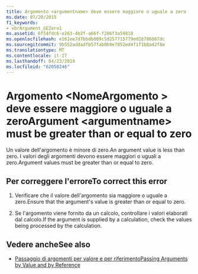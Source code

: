 ```yaml
---
title: Argomento <argumentname> deve essere maggiore o uguale a zero
ms.date: 07/20/2015
f1_keywords:
- vbrArgument_GEZero1
ms.assetid: 6f54fdc6-e263-4b2f-a66f-f206f3a59818
ms.openlocfilehash: e161ee7d7bbdb009c5d257715779ed28786867dc
ms.sourcegitcommit: 9b552addadfb57fab0b9e7852ed4f1f1b8a42f8e
ms.translationtype: MT
ms.contentlocale: it-IT
ms.lasthandoff: 04/23/2019
ms.locfileid: "62050246"
---
```

# <a name="argument-argumentname-must-be-greater-than-or-equal-to-zero"></a><span data-ttu-id="40282-102">Argomento \<NomeArgomento > deve essere maggiore o uguale a zero</span><span class="sxs-lookup"><span data-stu-id="40282-102">Argument \<argumentname> must be greater than or equal to zero</span></span>
<span data-ttu-id="40282-103">Un valore dell'argomento è minore di zero.</span><span class="sxs-lookup"><span data-stu-id="40282-103">An argument value is less than zero.</span></span> <span data-ttu-id="40282-104">I valori degli argomenti devono essere maggiori o uguali a zero.</span><span class="sxs-lookup"><span data-stu-id="40282-104">Argument values must be greater than or equal to zero.</span></span>  
  
## <a name="to-correct-this-error"></a><span data-ttu-id="40282-105">Per correggere l'errore</span><span class="sxs-lookup"><span data-stu-id="40282-105">To correct this error</span></span>  
  
1. <span data-ttu-id="40282-106">Verificare che il valore dell'argomento sia maggiore o uguale a zero.</span><span class="sxs-lookup"><span data-stu-id="40282-106">Ensure that the argument's value is greater than or equal to zero.</span></span>  
  
2. <span data-ttu-id="40282-107">Se l'argomento viene fornito da un calcolo, controllare i valori elaborati dal calcolo.</span><span class="sxs-lookup"><span data-stu-id="40282-107">If the argument is supplied by a calculation, check the values being processed by the calculation.</span></span>  
  
## <a name="see-also"></a><span data-ttu-id="40282-108">Vedere anche</span><span class="sxs-lookup"><span data-stu-id="40282-108">See also</span></span>

- [<span data-ttu-id="40282-109">Passaggio di argomenti per valore e per riferimento</span><span class="sxs-lookup"><span data-stu-id="40282-109">Passing Arguments by Value and by Reference</span></span>](../../visual-basic/programming-guide/language-features/procedures/passing-arguments-by-value-and-by-reference.md)
